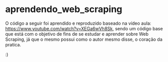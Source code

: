 # aprendendo_web_scraping
O código a seguir foi aprendido e reproduzido baseado na vídeo aula: https://www.youtube.com/watch?v=XEGa6wVh8Sk, sendo um código base que está com o objetivo de fins de se estudar e aprender sobre Web Scraping, já que o mesmo possui como o autor mesmo disse, o coração da pratica.

:)
